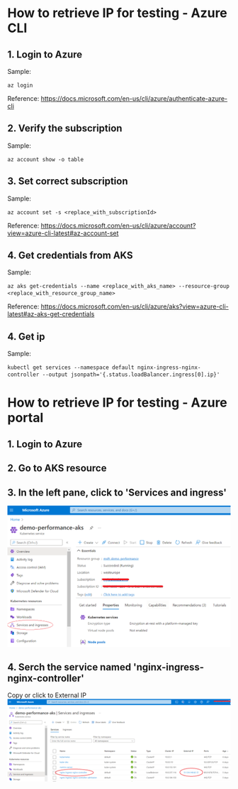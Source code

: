 # How to retrieve IP for testing - Azure CLI

## 1. Login to Azure
Sample: 
```console
az login
```
Reference: https://docs.microsoft.com/en-us/cli/azure/authenticate-azure-cli

## 2. Verify the subscription
Sample: 
```console
az account show -o table
```

## 3. Set correct subscription
Sample: 
```console
az account set -s <replace_with_subscriptionId>
```
Reference: https://docs.microsoft.com/en-us/cli/azure/account?view=azure-cli-latest#az-account-set

## 4. Get credentials from AKS
Sample: 
```console
az aks get-credentials --name <replace_with_aks_name> --resource-group <replace_with_resource_group_name>
```
Reference: https://docs.microsoft.com/en-us/cli/azure/aks?view=azure-cli-latest#az-aks-get-credentials

## 4. Get ip
Sample: 
```console
kubectl get services --namespace default nginx-ingress-nginx-controller --output jsonpath='{.status.loadBalancer.ingress[0].ip}'
```


# How to retrieve IP for testing - Azure portal

## 1. Login to Azure

## 2. Go to AKS resource

## 3. In the left pane, click to 'Services and ingress'
![Alt text](./Images/services_and_ingresses.png/?raw=true "Select Services and Ingress tab")

## 4. Serch the service named 'nginx-ingress-nginx-controller'
Copy or click to External IP
![Alt text](./Images/get_external_ip.png?raw=true "Serch the service named 'nginx-ingress-nginx-controller'")
